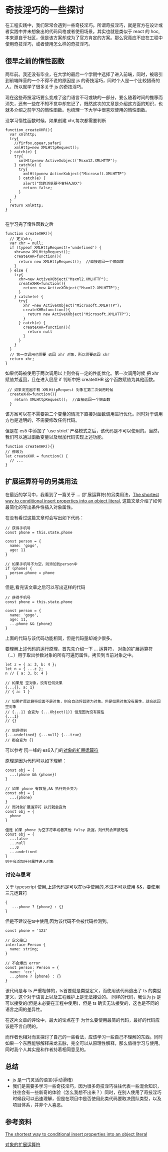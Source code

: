 # 奇技淫巧的一些探讨

在工程实践中，我们常常会遇到一些奇技淫巧。所谓奇技淫巧，就是官方在设计或者实践中并未想象出的代码风格或者使用场景。其实也就是类似于 react 的 hoc,本来源自于社区，但是该方案却成为了官方肯定的方案。那么究竟应不应在工程中使用奇技淫巧，或者使用怎么样的奇技淫巧。

## 很早之前的惰性函数
两年前。我还没有毕业，在大学的最后一个学期中选择了进入前端，同时，被吸引到前端阵营的一个不得不说的原因是 js 的奇技淫巧，同时个人是一个比较猎奇的人，所以就学了很多关于 js 的奇技淫巧。

现在这些奇技淫巧要么变成了这门语言不可或缺的一部分，要么随着时间的推移而消失，还有一些在不知不觉中却忘记了，既然这次的文章是介绍这方面的知识，也就多介绍之前学习的惰性函数。也梳理一下大学中很喜欢使用的惰性函数。

没学习惰性函数时候，如果创建 xhr,每次都需要判断

```
function createXHR(){
  var xmlhttp;
  try{
    //firfox,opear,safari
    xmlHttp=new XMLHttpRequest();
  } catch(e) {
    try{
      xmlHttp=new ActiveXobject('Msxm12.XMLHTTP');
    } catch(e) {
      try{
        xmlHttp=new ActiveXobject("Microsoft.XMLHTTP")
      } catch(e) {
        alert("您的浏览器不支持AJAX")
        return false;
      }
    }
  }
  return xmlHttp;
}


```

在学习完了惰性函数之后

```
function createXHR(){
  // 定义xhr,
  var xhr = null;
  if (typeof XMLHttpRequest!='undefined') {
    xhr=new XMLHttpRequest();
    createXHR=function(){
      return new XMLHttpRequest();  //直接返回一个懒函数
    }
  } else {
    try{
      xhr=new ActiveXObject("Msxml2.XMLHTTP");
      createXHR=function(){
        return new ActiveXObject("Msxml2.XMLHTTP");
      }
    } catche(e) {
      try{
        xhr =new ActiveXObject("Microsoft.XMLHTTP");
        createXHR=function(){
          return new ActiveXObject("Microsoft.XMLHTTP");
        }
      } catch(e) {
        createXHR=function(){
          return null
        }
      }        
    }
  }
  // 第一次调用也需要 返回 xhr 对象，所以需要返回 xhr
  return xhr;
}
```
如果代码被使用于两次调用以上则会有一定的性能优化。第一次调用时候 把 xhr 赋值并返回，且在进入层层 if 判断中把 createXHR 这个函数赋值为其他函数。

```
 // 如果浏览器中有 XMLHttpRequest 对象在第二次调用时候
  createXHR=function(){
    return XMLHttpRequest();  //直接返回一个懒函数
  }
```
该方案可以在不需要第二个变量的情况下直接对函数调用进行优化。同时对于调用方也是透明的，不需要修改任何代码。

但是在 es5 中添加了 'use strict' 严格模式之后，该代码是不可以使用的。当然，我们可以通过函数变量以及增加代码实现上述功能。

```
function createXHR(){}
// 修改为
let createXHR = function() {
  // ...
}
```

##  扩展运算符号的另类用法

在最近的学习中，我看到了一篇关于 ...  (扩展运算符)的另类用法，[The shortest way to conditional insert properties into an object literal](https://dev.to/jfet97/the-shortest-way-to-conditional-insert-properties-into-an-object-literal-4ag7), 这篇文章介绍了如何最简化的写出条件性插入对象属性。 

在没有看过这篇文章时会写出如下代码：
```
// 获得手机号
const phone = this.state.phone

const person = {
  name: 'gogo',
  age: 11
}

// 如果手机号不为空，则添加到person中
if (phone) {
  person.phone = phone
}

```

但是,看完该文章之后可以写出这样的代码

```
// 获得手机号
const phone = this.state.phone

const person = {
  name: 'gogo',
  age: 11,
  ...phone && {phone}
}

```
上面的代码与该代码功能相同，但是代码量却减少很多。

要理解上述代码的运行原理，首先先介绍一下 ... 运算符，
对象的扩展运算符（...）用于取出参数对象的所有可遍历属性，拷贝到当前对象之中。
```
let z = { a: 3, b: 4 };
let n = { ...z };
n // { a: 3, b: 4 }

// 如果是 空对象，没有任何效果
{...{}, a: 1}
// { a: 1 }

// 如果扩展运算符后面不是对象，则会自动将其转为对象。但是如果对象没有属性，就会返回空对象
// {...1} 会变为 {...Object(1)} 但是因为没有属性
{...1} 
// {}

// 同理得到
{...undefined} {...null} {...true}
// 都会变为 {}
```
可以参考 阮一峰的 es6入门的[对象的扩展运算符](https://es6.ruanyifeng.com/#docs/object#%E5%AF%B9%E8%B1%A1%E7%9A%84%E6%89%A9%E5%B1%95%E8%BF%90%E7%AE%97%E7%AC%A6)

原理是因为代码可以如下理解：

```
const obj = {
  ...(phone && {phone})
}

// 如果 phone 有数据,&& 执行则会变为
const obj = {
  ...{phone}
}
// 而对象扩展运算符 执行就会变为
const obj = {
  phone
}

但是 如果 phone 为空字符串或者其他 falsy 数据，则代码会直接短路
const obj = {
  ...false
  ...null
  ...0
  ...undefined
}
则不会添加任何属性进入对象

```



### 讨论与思考

关于 typescript 使用,上述代码是可以在ts中使用的,不过不可以使用 &&，要使用 三元运算符
```
{
   ...phone ? {phone} : {}
}
```
但是不建议在ts中使用,因为该代码不会被代码检测到。
```
const phone = '123'

// 定义接口
interface Person {
  name: string;
}

// 不会爆出 error
const person: Person = {
  name: 'ccc',
  ...phone ? {phone} : {}
}
```
该代码是与 ts 严重相悖的，ts首要就是类型定义，而使用该代码逃出了 ts 的类型定义，这个对于语言上以及工程维护上是无法接受的。
同样的代码，我认为 js 是可以接受的(但是未必要在工程中使用)，但是 ts 确实无法接受的，这也是不同的语言之间的差异性。

在这片文章的评论中，最大的论点在于 为什么要使用最简的代码，最好的代码应该是不言自明的。  

而作者也相对而言探讨了自己的一些看法，应该学习一些自己不理解的东西。同时如果一个东西能够解释来龙去脉，完全可以从原理性解释，那么值得学习与使用。同时我个人其实是和作者持着相同意见的。


## 总结
- js 是一门灵活的语言(手动滑稽)
- 我们是需要多学习一些奇技淫巧，因为很多奇技淫巧往往代表一些混合知识，往往会有一些新奇的体验（怎么我想不出来？）同时，在别人使用了奇技淫巧时候我可以迅速理解，但是在项目中是否使用此类代码要取决团队类型，以及项目体系，并非个人喜恶。


## 参考资料
[The shortest way to conditional insert properties into an object literal](https://dev.to/jfet97/the-shortest-way-to-conditional-insert-properties-into-an-object-literal-4ag7)

[对象的扩展运算符](https://es6.ruanyifeng.com/#docs/object#%E5%AF%B9%E8%B1%A1%E7%9A%84%E6%89%A9%E5%B1%95%E8%BF%90%E7%AE%97%E7%AC%A6)

<Valine></Valine>